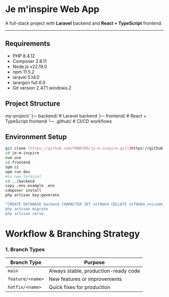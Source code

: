 # Je m'inspire Web App

A full-stack project with **Laravel** backend and **React + TypeScript** frontend.

---

##  Requirements

- PHP 8.4.12 
- Composer 2.8.11
- Node.js v22.19.0
- npm 11.5.2
- laravel 5.14.0
- larargon full 6.0
- Git version 2.47.1.windows.2

##  Project Structure

my-project/
├─ backend/ # Laravel backend
├─ frontend/ # React + TypeScript frontend
└─ .github/ # CI/CD workflows
##  Environment Setup


```bash
git clone [https://github.com/FRWD789/je-m-inspire.git](https://github.com/FRWD789/je-m-inspire.git)
cd je-m-inspire
nvm use
cd frontend
npm ci
npm run dev
#in new terminal
cd ../backend
copy .env.example .env 
composer install
php artisan key:generate

"CREATE DATABASE backend CHARACTER SET utf8mb4 COLLATE utf8mb4_unicode_ci; in largon
php artisan migrate
php artisan serve
```
# Workflow & Branching Strategy

### 1. Branch Types

| Branch Type       | Purpose                                  |
|------------------|------------------------------------------|
| `main`           | Always stable, production-ready code     |
| `feature/<name>` | New features or improvements            |
| `hotfix/<name>`  | Quick fixes for production               |


